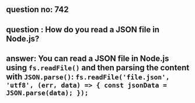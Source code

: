 
      
## question no: 742

## question : How do you read a JSON file in Node.js?

## answer: You can read a JSON file in Node.js using `fs.readFile()` and then parsing the content with `JSON.parse()`: `fs.readFile('file.json', 'utf8', (err, data) => { const jsonData = JSON.parse(data); });`
      